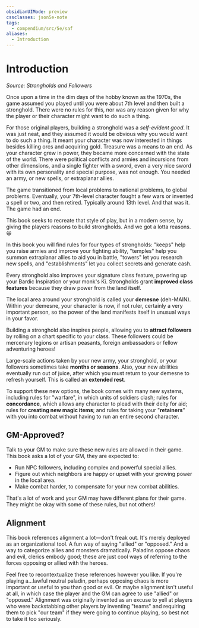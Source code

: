```yaml
---
obsidianUIMode: preview
cssclasses: json5e-note
tags:
  - compendium/src/5e/saf
aliases:
  - Introduction
---
```

# Introduction
*Source: Strongholds and Followers* 

Once upon a time in the dim days of the hobby known as the 1970s, the game assumed you played until you were about 7th level and then built a stronghold. There were no rules for this, nor was any reason given for why the player or their character might want to do such a thing.

For those original players, building a stronghold was a *self-evident good*. It was just neat, and they assumed it would be obvious why you would want to do such a thing. It meant your character was now interested in things besides killing orcs and acquiring gold. Treasure was a means to an end. As your character grew in power, they became more concerned with the state of the world. There were political conflicts and armies and incursions from other dimensions, and a single fighter with a sword, even a very nice sword with its own personality and special purpose, was not enough. You needed an army, or new spells, or extraplanar allies.

The game transitioned from local problems to national problems, to global problems. Eventually, your 7th-level character fought a few wars or invented a spell or two, and then retired. Typically around 13th level. And that was it. The game had an end.

This book seeks to recreate that style of play, but in a modern sense, by giving the players reasons to build strongholds. And we got a lotta reasons. 😃

In this book you will find rules for four types of strongholds: "keeps" help you raise armies and improve your fighting ability, "temples" help you summon extraplanar allies to aid you in battle, "towers" let you research new spells, and "establishments" let you collect secrets and generate cash.

Every stronghold also improves your signature class feature, powering up your Bardic Inspiration or your monk's Ki. Strongholds grant **improved class features** because they draw power from the land itself.

The local area around your stronghold is called your **demesne** (deh-MAIN). Within your demesne, your character is now, if not ruler, certainly a very important person, so the power of the land manifests itself in unusual ways in your favor.

Building a stronghold also inspires people, allowing you to **attract followers** by rolling on a chart specific to your class. These followers could be mercenary legions or artisan peasants, foreign ambassadors or fellow adventuring heroes!

Large-scale actions taken by your new army, your stronghold, or your followers sometimes take **months or seasons**. Also, your new abilities eventually run out of juice, after which you must return to your demesne to refresh yourself. This is called an **extended rest**.

To support these new options, the book comes with many new systems, including rules for "warfare", in which units of soldiers clash; rules for **concordance**, which allows any character to plead with their deity for aid; rules for **creating new magic items**; and rules for taking your "**retainers**" with you into combat without having to run an entire second character.

## GM-Approved?

Talk to your GM to make sure these new rules are allowed in their game. This book asks a lot of your GM, they are expected to:

- Run NPC followers, including complex and powerful special allies.  
- Figure out which neighbors are happy or upset with your growing power in the local area.  
- Make combat harder, to compensate for your new combat abilities.  

That's a lot of work and your GM may have different plans for their game. They might be okay with some of these rules, but not others!

## Alignment

This book references alignment a lot—don't freak out. It's merely deployed as an organizational tool. A fun way of saying "allied" or "opposed." And a way to categorize allies and monsters dramatically. Paladins oppose chaos and evil, clerics embody good; these are just cool ways of referring to the forces opposing or allied with the heroes.

Feel free to recontextualize these references however you like. If you're playing a...lawful neutral paladin, perhaps opposing chaos is more important or useful to you than good or evil. Or maybe alignment isn't useful at all, in which case the player and the GM can agree to use "allied" or "opposed." Alignment was originally invented as an excuse to yell at players who were backstabbing other players by inventing "teams" and requiring them to pick "our team" if they were going to continue playing, so best not to take it too seriously.
